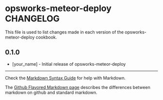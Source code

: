 opsworks-meteor-deploy CHANGELOG
================================

This file is used to list changes made in each version of the opsworks-meteor-deploy cookbook.

0.1.0
-----
- [your_name] - Initial release of opsworks-meteor-deploy

- - -
Check the [Markdown Syntax Guide](http://daringfireball.net/projects/markdown/syntax) for help with Markdown.

The [Github Flavored Markdown page](http://github.github.com/github-flavored-markdown/) describes the differences between markdown on github and standard markdown.
